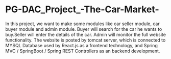 # PG-DAC_Project_-The-Car-Market-
In this project, we want to make some modules like car seller module, car buyer module and admin module. Buyer will search for the car he wants to buy.Seller will enter the details of the car. Admin will monitor the full website functionality. The website is posted by tomcat server, which is connected to MYSQL Database used by React.js as a frontend technology, and Spring MVC / SpringBoot / Spring REST Controllers as an backend development.
